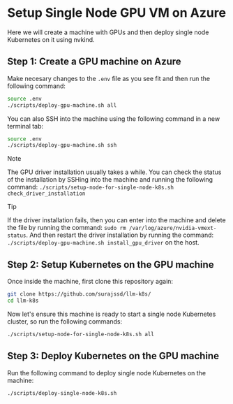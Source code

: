 # Setup Single Node GPU VM on Azure

Here we will create a machine with GPUs and then deploy single node Kubernetes on it using nvkind.

## Step 1: Create a GPU machine on Azure

Make necesary changes to the `.env` file as you see fit and then run the following command:

```bash
source .env
./scripts/deploy-gpu-machine.sh all
```

You can also SSH into the machine using the following command in a new terminal tab:

```bash
source .env
./scripts/deploy-gpu-machine.sh ssh
```

> [!NOTE]
> The GPU driver installation usually takes a while. You can check the status of the installation by SSHing into the machine and running the following command:
> `./scripts/setup-node-for-single-node-k8s.sh check_driver_installation`

> [!TIP]
> If the driver installation fails, then you can enter into the machine and delete the file by running the command: `sudo rm /var/log/azure/nvidia-vmext-status`. And then restart the driver installation by running the command: `./scripts/deploy-gpu-machine.sh install_gpu_driver` on the host.

## Step 2: Setup Kubernetes on the GPU machine

Once inside the machine, first clone this repository again:

```bash
git clone https://github.com/surajssd/llm-k8s/
cd llm-k8s
```

Now let's ensure this machine is ready to start a single node Kubernetes cluster, so run the following commands:

```bash
./scripts/setup-node-for-single-node-k8s.sh all
```

## Step 3: Deploy Kubernetes on the GPU machine

Run the following command to deploy single node Kubernetes on the machine:

```bash
./scripts/deploy-single-node-k8s.sh
```
